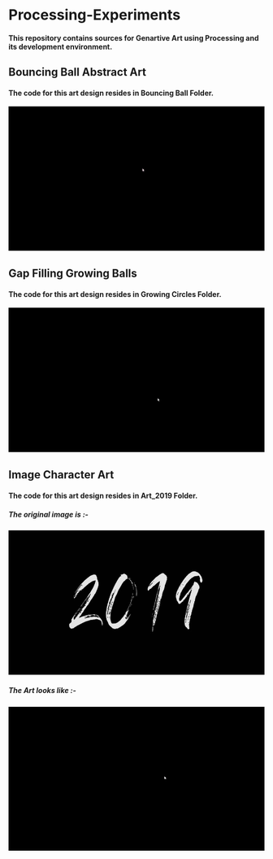 # Processing-Experiments

#### This repository contains sources for Genartive Art using Processing and its development environment.

## Bouncing Ball Abstract Art

#### The code for this art design resides in Bouncing Ball Folder.
<img src="./samples/bouncing_ball_art.gif">

## Gap Filling Growing Balls

#### The code for this art design resides in Growing Circles Folder.
<img src="./samples/GapFillingGrowingCircles.gif">

## Image Character Art

#### The code for this art design resides in Art_2019 Folder.

##### The original image is :-

<img src="./Art_2019/2019.jpg">

##### The Art looks like :-
<img src="./samples/Art_2019.gif">

